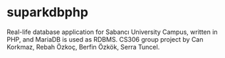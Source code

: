 # suparkdbphp

Real-life database application for Sabancı University Campus, written in PHP, and MariaDB is used as RDBMS. 
CS306 group project by Can Korkmaz, Rebah Özkoç, Berfin Özkök, Serra Tuncel. 
